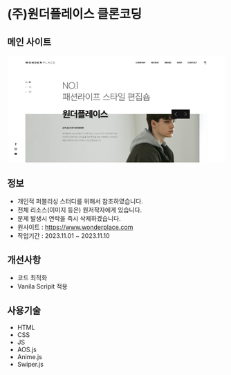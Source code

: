 # (주)원더플레이스 클론코딩

 ## 메인 사이트
<a href="https://wonderplace-jsqc0kai7-devstrcats-projects.vercel.app/" target="_blank">![이미지](images/mainsite.png)
</a>

## 정보

- 개인적 퍼블리싱 스터디를 위해서 참조하였습니다.
- 전체 리소스(이미지 등은) 원저작자에게 있습니다.
- 문제 발생시 연락을 즉시 삭제하겠습니다.
- 원사이트 : https://www.wonderplace.com
- 작업기간 : 2023.11.01 ~ 2023.11.10

## 개선사항

- 코드 최적화
- Vanila Scripit 적용

## 사용기술

- HTML
- CSS
- JS
- AOS.js
- Anime.js
- Swiper.js